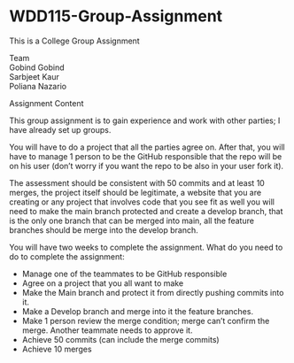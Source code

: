 # WDD115-Group-Assignment

This is a College Group Assignment

Team  
Gobind Gobind  
Sarbjeet Kaur  
Poliana Nazario

Assignment Content

This group assignment is to gain experience and work with other parties; I have already set up groups.

You will have to do a project that all the parties agree on. After that, you will have to manage 1 person to be the GitHub responsible that the repo will be on his user (don’t worry if you want the repo to be also in your user fork it).

The assessment should be consistent with 50 commits and at least 10 merges, the project itself should be legitimate, a website that you are creating or any project that involves code that you see fit as well you will need to make the main branch protected and create a develop branch, that is the only one branch that can be merged into main, all the feature branches should be merge into the develop branch.

You will have two weeks to complete the assignment.
What do you need to do to complete the assignment:

* Manage one of the teammates to be GitHub responsible  
* Agree on a project that you all want to make  
* Make the Main branch and protect it from directly pushing commits into it.  
* Make a Develop branch and merge into it the feature branches.  
* Make 1 person review the merge condition; merge can’t confirm the merge. Another teammate needs to approve it.  
* Achieve 50 commits (can include the merge commits)  
* Achieve 10 merges  
